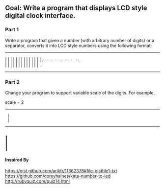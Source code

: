 ## Goal: Write a program that displays LCD style digital clock interface.

### Part 1

Write a program that given a number (with arbitrary number of digits) or a separator, converts it into LCD style numbers using the following format:

 --       --   --        --   --   --   --   --     
|  |   |    |    | |  | |    |       | |  | |  |  . 
          --   --   --   --   --        --   --     
|  |   | |       |    |    | |  |    | |  |    |  . 
 --       --   --        --   --        --   --     

### Part 2

Change your program to support variable scale of the digits. For example,

scale = 2

 ---- 
     |
     |
 ---- 
|     
|     
 ---- 

#### Inspired By

https://gist.github.com/arikfr/11362378#file-gistfile1-txt
https://github.com/coreyhaines/kata-number-to-led
http://rubyquiz.com/quiz14.html
